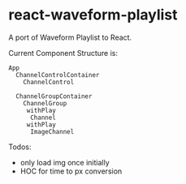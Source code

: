 # react-waveform-playlist
A port of Waveform Playlist to React.

Current Component Structure is:

```
App
  ChannelControlContainer
    ChannelControl

  ChannelGroupContainer
    ChannelGroup
     withPlay
      Channel
     withPlay
      ImageChannel
```

Todos:
- only load img once initially
- HOC for time to px conversion

